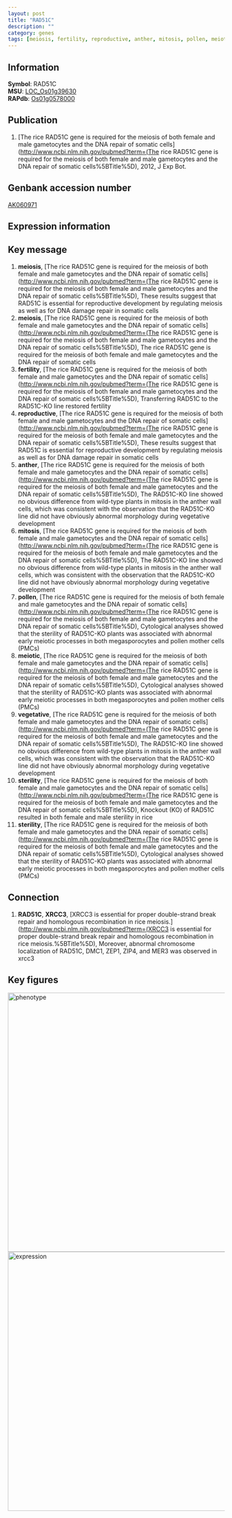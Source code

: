 ```yaml
---
layout: post
title: "RAD51C"
description: ""
category: genes
tags: [meiosis, fertility, reproductive, anther, mitosis, pollen, meiotic, vegetative, sterility, Gene]
---
```


## Information
__Symbol__: RAD51C  
__MSU__: [LOC_Os01g39630](http://rice.plantbiology.msu.edu/cgi-bin/ORF_infopage.cgi?orf=LOC_Os01g39630)  
__RAPdb__: [Os01g0578000](http://rapdb.dna.affrc.go.jp/viewer/gbrowse_details/irgsp1?name=Os01g0578000)  

## Publication
1. [The rice RAD51C gene is required for the meiosis of both female and male gametocytes and the DNA repair of somatic cells](http://www.ncbi.nlm.nih.gov/pubmed?term=(The rice RAD51C gene is required for the meiosis of both female and male gametocytes and the DNA repair of somatic cells%5BTitle%5D), 2012, J Exp Bot.

## Genbank accession number
[AK060971](http://www.ncbi.nlm.nih.gov/nuccore/AK060971)

## Expression information

## Key message
1. __meiosis__, [The rice RAD51C gene is required for the meiosis of both female and male gametocytes and the DNA repair of somatic cells](http://www.ncbi.nlm.nih.gov/pubmed?term=(The rice RAD51C gene is required for the meiosis of both female and male gametocytes and the DNA repair of somatic cells%5BTitle%5D),  These results suggest that RAD51C is essential for reproductive development by regulating meiosis as well as for DNA damage repair in somatic cells
2. __meiosis__, [The rice RAD51C gene is required for the meiosis of both female and male gametocytes and the DNA repair of somatic cells](http://www.ncbi.nlm.nih.gov/pubmed?term=(The rice RAD51C gene is required for the meiosis of both female and male gametocytes and the DNA repair of somatic cells%5BTitle%5D), The rice RAD51C gene is required for the meiosis of both female and male gametocytes and the DNA repair of somatic cells
3. __fertility__, [The rice RAD51C gene is required for the meiosis of both female and male gametocytes and the DNA repair of somatic cells](http://www.ncbi.nlm.nih.gov/pubmed?term=(The rice RAD51C gene is required for the meiosis of both female and male gametocytes and the DNA repair of somatic cells%5BTitle%5D),  Transferring RAD51C to the RAD51C-KO line restored fertility
4. __reproductive__, [The rice RAD51C gene is required for the meiosis of both female and male gametocytes and the DNA repair of somatic cells](http://www.ncbi.nlm.nih.gov/pubmed?term=(The rice RAD51C gene is required for the meiosis of both female and male gametocytes and the DNA repair of somatic cells%5BTitle%5D),  These results suggest that RAD51C is essential for reproductive development by regulating meiosis as well as for DNA damage repair in somatic cells
5. __anther__, [The rice RAD51C gene is required for the meiosis of both female and male gametocytes and the DNA repair of somatic cells](http://www.ncbi.nlm.nih.gov/pubmed?term=(The rice RAD51C gene is required for the meiosis of both female and male gametocytes and the DNA repair of somatic cells%5BTitle%5D),  The RAD51C-KO line showed no obvious difference from wild-type plants in mitosis in the anther wall cells, which was consistent with the observation that the RAD51C-KO line did not have obviously abnormal morphology during vegetative development
6. __mitosis__, [The rice RAD51C gene is required for the meiosis of both female and male gametocytes and the DNA repair of somatic cells](http://www.ncbi.nlm.nih.gov/pubmed?term=(The rice RAD51C gene is required for the meiosis of both female and male gametocytes and the DNA repair of somatic cells%5BTitle%5D),  The RAD51C-KO line showed no obvious difference from wild-type plants in mitosis in the anther wall cells, which was consistent with the observation that the RAD51C-KO line did not have obviously abnormal morphology during vegetative development
7. __pollen__, [The rice RAD51C gene is required for the meiosis of both female and male gametocytes and the DNA repair of somatic cells](http://www.ncbi.nlm.nih.gov/pubmed?term=(The rice RAD51C gene is required for the meiosis of both female and male gametocytes and the DNA repair of somatic cells%5BTitle%5D),  Cytological analyses showed that the sterility of RAD51C-KO plants was associated with abnormal early meiotic processes in both megasporocytes and pollen mother cells (PMCs)
8. __meiotic__, [The rice RAD51C gene is required for the meiosis of both female and male gametocytes and the DNA repair of somatic cells](http://www.ncbi.nlm.nih.gov/pubmed?term=(The rice RAD51C gene is required for the meiosis of both female and male gametocytes and the DNA repair of somatic cells%5BTitle%5D),  Cytological analyses showed that the sterility of RAD51C-KO plants was associated with abnormal early meiotic processes in both megasporocytes and pollen mother cells (PMCs)
9. __vegetative__, [The rice RAD51C gene is required for the meiosis of both female and male gametocytes and the DNA repair of somatic cells](http://www.ncbi.nlm.nih.gov/pubmed?term=(The rice RAD51C gene is required for the meiosis of both female and male gametocytes and the DNA repair of somatic cells%5BTitle%5D),  The RAD51C-KO line showed no obvious difference from wild-type plants in mitosis in the anther wall cells, which was consistent with the observation that the RAD51C-KO line did not have obviously abnormal morphology during vegetative development
10. __sterility__, [The rice RAD51C gene is required for the meiosis of both female and male gametocytes and the DNA repair of somatic cells](http://www.ncbi.nlm.nih.gov/pubmed?term=(The rice RAD51C gene is required for the meiosis of both female and male gametocytes and the DNA repair of somatic cells%5BTitle%5D),  Knockout (KO) of RAD51C resulted in both female and male sterility in rice
11. __sterility__, [The rice RAD51C gene is required for the meiosis of both female and male gametocytes and the DNA repair of somatic cells](http://www.ncbi.nlm.nih.gov/pubmed?term=(The rice RAD51C gene is required for the meiosis of both female and male gametocytes and the DNA repair of somatic cells%5BTitle%5D),  Cytological analyses showed that the sterility of RAD51C-KO plants was associated with abnormal early meiotic processes in both megasporocytes and pollen mother cells (PMCs)

## Connection
1. __RAD51C__, __XRCC3__, [XRCC3 is essential for proper double-strand break repair and homologous recombination in rice meiosis.](http://www.ncbi.nlm.nih.gov/pubmed?term=(XRCC3 is essential for proper double-strand break repair and homologous recombination in rice meiosis.%5BTitle%5D),  Moreover, abnormal chromosome localization of RAD51C, DMC1, ZEP1, ZIP4, and MER3 was observed in xrcc3

## Key figures
<img src="http://ricencode.github.io/images/RAD51C.pheno.png" alt="phenotype"  style="width: 600px;"/>

<img src="http://ricencode.github.io/images/RAD51C.exp.png" alt="expression"  style="width: 600px;"/>


